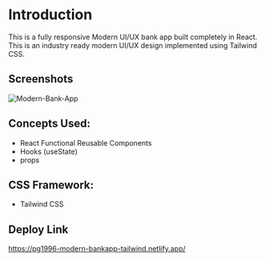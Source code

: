 
# Introduction

This is a fully responsive Modern UI/UX bank app built completely in React. This is an industry ready modern UI/UX design implemented using Tailwind CSS.      

## Screenshots

![Modern-Bank-App](https://user-images.githubusercontent.com/99909331/221862542-b95b2de8-19a3-4ad0-8bc3-5def3469d86f.PNG)


## Concepts Used:
- React Functional Reusable Components
- Hooks (useState)
- props

## CSS Framework:
- Tailwind CSS

## Deploy Link
https://pg1996-modern-bankapp-tailwind.netlify.app/